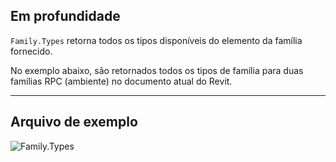 ## Em profundidade
`Family.Types` retorna todos os tipos disponíveis do elemento da família fornecido.

No exemplo abaixo, são retornados todos os tipos de família para duas famílias RPC (ambiente) no documento atual do Revit.
___
## Arquivo de exemplo

![Family.Types](./Revit.Elements.Family.Types_img.jpg)
